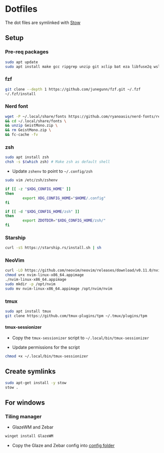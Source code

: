 # Dotfiles

The dot files are symlinked with [Stow](https://www.gnu.org/software/stow/)

## Setup

### Pre-req packages

```sh
sudo apt update
sudo apt install make gcc ripgrep unzip git xclip bat eza libfuse2q wslu
```

### fzf

```sh
git clone --depth 1 https://github.com/junegunn/fzf.git ~/.fzf
~/.fzf/install
```

### Nerd font

```sh
wget -P ~/.local/share/fonts https://github.com/ryanoasis/nerd-fonts/releases/download/v3.3.0/GeistMono.zip \
&& cd ~/.local/share/fonts \
&& unzip GeistMono.zip \
&& rm GeistMono.zip \
&& fc-cache -fv
```

### zsh

```sh
sudo apt install zsh
chsh -s $(which zsh) # Make zsh as default shell
```

- Update `zshenv` to point to `~/.config/zsh`

```sh
sudo vim /etc/zsh/zshenv
```

```bash
if [[ -z "$XDG_CONFIG_HOME" ]]
then
        export XDG_CONFIG_HOME="$HOME/.config"
fi

if [[ -d "$XDG_CONFIG_HOME/zsh" ]]
then
        export ZDOTDIR="$XDG_CONFIG_HOME/zsh/"
fi
```

### Starship

```sh
curl -sS https://starship.rs/install.sh | sh
```

### NeoVim

```sh
curl -LO https://github.com/neovim/neovim/releases/download/v0.11.0/nvim-linux-x86_64.appimage
chmod u+x nvim-linux-x86_64.appimage
./nvim-linux-x86_64.appimage
sudo mkdir -p /opt/nvim
sudo mv nvim-linux-x86_64.appimage /opt/nvim/nvim
```

### tmux

```sh
sudo apt install tmux
git clone https://github.com/tmux-plugins/tpm ~/.tmux/plugins/tpm
```

#### tmux-sessionizer

- Copy the `tmux-sessionizer` script to `~/.local/bin/tmux-sessionizer`

- Update permissions for the script

```sh
chmod +x ~/.local/bin/tmux-sessionizer
```

## Create symlinks

```sh
sudo apt-get install -y stow
stow .
```

## For windows

### Tiling manager

- GlazeWM and Zebar

```sh
winget install GlazeWM
```

- Copy the Glaze and Zebar config into [config folder](https://github.com/glzr-io/glazewm?tab=readme-ov-file#config-documentation)
